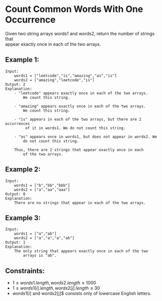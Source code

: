 # Count Common Words With One Occurrence

Given two string arrays words1 and words2, return the number of strings that  
appear exactly once in each of the two arrays.

 

## Example 1:

    Input: 
        words1 = ["leetcode","is","amazing","as","is"]
        words2 = ["amazing","leetcode","is"]
    Output: 2
    Explanation:
        - "leetcode" appears exactly once in each of the two arrays. 
            We count this string.
            
        - "amazing" appears exactly once in each of the two arrays. 
            We count this string.
            
        - "is" appears in each of the two arrays, but there are 2 occurrences
             of it in words1. We do not count this string.
             
        - "as" appears once in words1, but does not appear in words2. We 
            do not count this string.
            
        Thus, there are 2 strings that appear exactly once in each 
            of the two arrays.
            

## Example 2:

    Input: 
        words1 = ["b","bb","bbb"]
        words2 = ["a","aa","aaa"]
    Output: 0
    Explanation: 
        There are no strings that appear in each of the two arrays.
        
## Example 3:

    Input: 
        words1 = ["a","ab"]
        words2 = ["a","a","a","ab"]
    Output: 1
    Explanation: 
        The only string that appears exactly once in each of the two 
            arrays is "ab".
        
 

## Constraints:

* $1 \le words1.length, words2.length \le 1000$
* $1 \le words1[i].length, words2[j].length \le 30$
* $words1[i]$ and words2[j]$ consists only of lowercase English letters.

